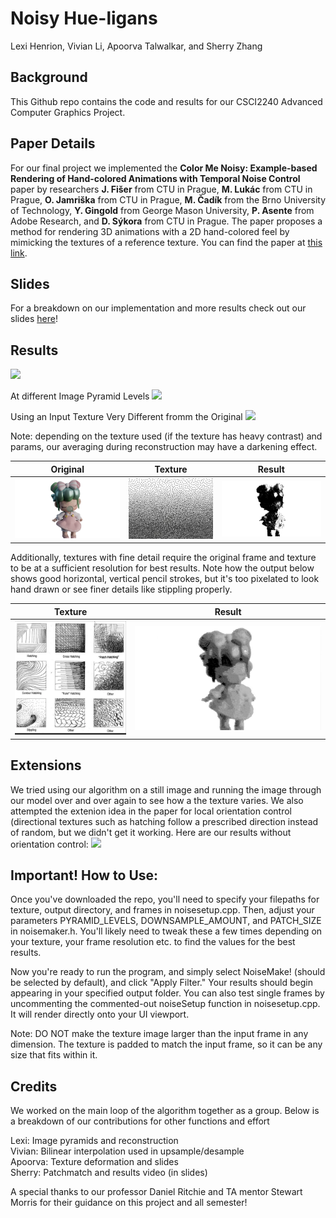 # Noisy Hue-ligans
Lexi Henrion, Vivian Li, Apoorva Talwalkar, and Sherry Zhang

## Background
This Github repo contains the code and results for our CSCI2240 Advanced Computer Graphics Project.

## Paper Details
For our final project we implemented the **Color Me Noisy: Example-based Rendering of Hand-colored Animations with Temporal Noise Control** paper by researchers **J. Fišer** from CTU in Prague, **M. Lukác** from CTU in Prague, **O. Jamriška** from CTU in Prague, **M. Čadík** from the Brno University of Technology, **Y. Gingold** from George Mason University, **P. Asente** from Adobe Research, and **D. Sýkora** from CTU in Prague. The paper proposes a method for rendering 3D animations with a 2D hand-colored feel by mimicking the textures of a reference texture. You can find the paper at [this link](https://dcgi.fel.cvut.cz/home/sykorad/cmn.html).

## Slides
For a breakdown on our implementation and more results check out our slides [here](https://docs.google.com/presentation/d/1H5HIQYvSIxh_ptMewWtXSpEcxy8iWtKoKZzU519LR2s/edit?usp=sharing)!

## Results
![](/results_gifs/bird_input_output.gif)

At different Image Pyramid Levels
![](/results_gifs/witch_levels.gif)

Using an Input Texture Very Different fromm the Original
![](/results_gifs/texture_diff.gif)

Note: depending on the texture used (if the texture has heavy contrast) and params, our averaging during reconstruction may have a darkening effect.

| Original | Texture | Result |
|:--------:|:-------:|:------:|
| ![](/results_ims/nanci.png) | ![](/results_ims/stipple.png) | ![](/results_ims/nancistippled.png) |

Additionally, textures with fine detail require the original frame and texture to be at a sufficient resolution for best results. Note how the output below shows good horizontal, vertical pencil strokes, but it's too pixelated to look hand drawn or see finer details like stippling properly.

| Texture | Result |
|:-------:|:------:|
| ![](/results_ims/hatchtex.png) | ![](/results_ims/nancipencil.png) |

## Extensions
We tried using our algorithm on a still image and running the image through our model over and over again to see how a the texture varies. We also attempted the extenion idea in the paper for local orientation control (directional textures such as hatching follow a prescribed direction instead of random, but we didn't get it working. Here are our results without orientation control:
![](/results_gifs/eye.gif)

## Important! How to Use:
Once you've downloaded the repo, you'll need to specify your filepaths for texture, output directory, and frames in noisesetup.cpp. Then, adjust your parameters PYRAMID_LEVELS, DOWNSAMPLE_AMOUNT, and PATCH_SIZE in noisemaker.h. You'll likely need to tweak these a few times depending on your texture, your frame resolution etc. to find the values for the best results.

Now you're ready to run the program, and simply select NoiseMake! (should be selected by default), and click "Apply Filter." Your results should begin appearing in your specified output folder. You can also test single frames by uncommenting the commented-out noiseSetup function in noisesetup.cpp. It will render directly onto your UI viewport.

Note: DO NOT make the texture image larger than the input frame in any dimension. The texture is padded to match the input frame, so it can be any size that fits within it.


## Credits
We worked on the main loop of the algorithm together as a group. Below is a breakdown of our contributions for other functions and effort  

Lexi: Image pyramids and reconstruction  
Vivian: Bilinear interpolation used in upsample/desample  
Apoorva: Texture deformation and slides  
Sherry: Patchmatch and results video (in slides)  

A special thanks to our professor Daniel Ritchie and TA mentor Stewart Morris for their guidance on this project and all semester!
